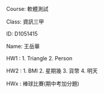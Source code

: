 Course: 軟體測試

Class: 資訊三甲

ID: D1051415

Name: 王岳華

HW1 : 1. Triangle
      2. Person

HW2 : 1. BMI
      2. 星期幾
      3. 貨幣
      4. 明天

HWx : 棒球比賽(期中考加分題)
